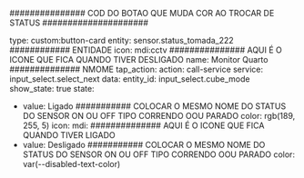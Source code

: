 
############### COD DO BOTAO QUE MUDA COR AO TROCAR DE STATUS #####################

type: custom:button-card
entity: sensor.status_tomada_222   ############ ENTIDADE
icon: mdi:cctv ############### AQUI É O ICONE QUE FICA QUANDO TIVER DESLIGADO
name: Monitor Quarto ############## NMOME
tap_action:
  action: call-service
  service: input_select.select_next
  data:
    entity_id: input_select.cube_mode
show_state: true
state:
  - value: Ligado ########### COLOCAR O MESMO NOME DO STATUS DO SENSOR ON OU OFF TIPO CORRENDO OOU PARADO
    color: rgb(189, 255, 5)
    icon: mdi: ############## AQUI É O ICONE QUE FICA QUANDO TIVER LIGADO
  - value: Desligado ########### COLOCAR O MESMO NOME DO STATUS DO SENSOR ON OU OFF TIPO CORRENDO OOU PARADO
    color: var(--disabled-text-color)

